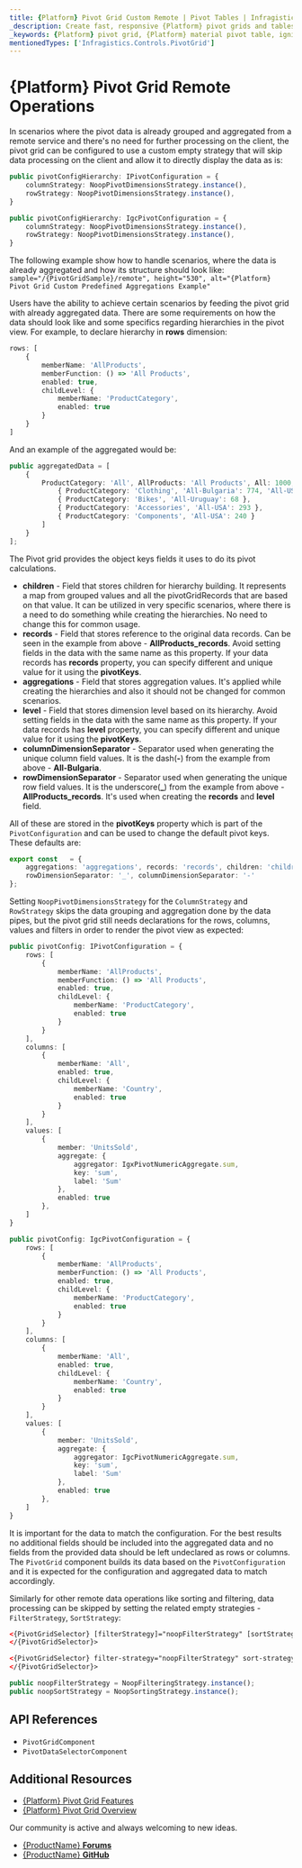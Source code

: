 ```yaml
---
title: {Platform} Pivot Grid Custom Remote | Pivot Tables | Infragistics
_description: Create fast, responsive {Platform} pivot grids and tables with Ignite UI for {Platform}. Perform complex data analysis via pivot data.
_keywords: {Platform} pivot grid, {Platform} material pivot table, ignite ui for {Platform}, pivot grid customization, pivot grid remote, pivot remote
mentionedTypes: ['Infragistics.Controls.PivotGrid']
---
```



# {Platform} Pivot Grid Remote Operations

In scenarios where the pivot data is already grouped and aggregated from a remote service and there's no need for further processing on the client, the pivot grid can be configured to use a custom empty strategy that will skip data processing on the client and allow it to directly display the data as is:

<!-- Angular -->
```typescript
public pivotConfigHierarchy: IPivotConfiguration = {
    columnStrategy: NoopPivotDimensionsStrategy.instance(),
    rowStrategy: NoopPivotDimensionsStrategy.instance(),
}
```
<!-- end: Angular -->

<!-- WebComponents -->
```typescript
public pivotConfigHierarchy: IgcPivotConfiguration = {
    columnStrategy: NoopPivotDimensionsStrategy.instance(),
    rowStrategy: NoopPivotDimensionsStrategy.instance(),
}
```
<!-- end: WebComponents -->

The following example show how to handle scenarios, where the data is already aggregated and how its structure should look like:
`sample="/{PivotGridSample}/remote", height="530", alt="{Platform} Pivot Grid Custom Predefined Aggregations Example"`



Users have the ability to achieve certain scenarios by feeding the pivot grid with already aggregated data.
There are some requirements on how the data should look like and some specifics regarding hierarchies in the pivot view. For example, to declare hierarchy in **rows** dimension:

```typescript
rows: [
    {
        memberName: 'AllProducts',
        memberFunction: () => 'All Products',
        enabled: true,
        childLevel: {
            memberName: 'ProductCategory',
            enabled: true
        }
    }
]
```

And an example of the aggregated would be:

```typescript
public aggregatedData = [
    {
        ProductCategory: 'All', AllProducts: 'All Products', All: 1000, 'All-Bulgaria': 774, 'All-USA': 829, 'All-Uruguay': 524, AllProducts_records: [
            { ProductCategory: 'Clothing', 'All-Bulgaria': 774, 'All-USA': 296, 'All-Uruguay': 456 },
            { ProductCategory: 'Bikes', 'All-Uruguay': 68 },
            { ProductCategory: 'Accessories', 'All-USA': 293 },
            { ProductCategory: 'Components', 'All-USA': 240 }
        ]
    }
];
```

The Pivot grid provides the object keys fields it uses to do its pivot calculations.
- **children** - Field that stores children for hierarchy building. It represents a map from grouped values and all the pivotGridRecords that are based on that value. It can be utilized in very specific scenarios, where there is a need to do something while creating the hierarchies. No need to change this for common usage.
- **records** - Field that stores reference to the original data records. Can be seen in the example from above - **AllProducts_records**. Avoid setting fields in the data with the same name as this property. If your data records has **records** property, you can specify different and unique value for it using the **pivotKeys**.
- **aggregations** - Field that stores aggregation values. It's applied while creating the hierarchies and also it should not be changed for common scenarios.
- **level** - Field that stores dimension level based on its hierarchy. Avoid setting fields in the data with the same name as this property. If your data records has **level** property, you can specify different and unique value for it using the **pivotKeys**.
- **columnDimensionSeparator** - Separator used when generating the unique column field values. It is the dash(**-**) from the example from above - **All-Bulgaria**.
- **rowDimensionSeparator** - Separator used when generating the unique row field values. It is the underscore(**_**) from the example from above - **AllProducts_records**. It's used when creating the **records** and **level** field.

All of these are stored in the **pivotKeys** property which is part of the `PivotConfiguration` and can be used to change the default pivot keys.
These defaults are:

```typescript
export const   = {
    aggregations: 'aggregations', records: 'records', children: 'children', level: 'level',
    rowDimensionSeparator: '_', columnDimensionSeparator: '-'
};
```

Setting `NoopPivotDimensionsStrategy` for the `ColumnStrategy` and `RowStrategy` skips the data grouping and aggregation done by the data pipes, but the pivot grid still needs declarations for the rows, columns, values and filters in order to render the pivot view as expected:

<!-- Angular -->
```typescript
public pivotConfig: IPivotConfiguration = {
    rows: [
        {
            memberName: 'AllProducts',
            memberFunction: () => 'All Products',
            enabled: true,
            childLevel: {
                memberName: 'ProductCategory',
                enabled: true
            }
        }
    ],
    columns: [
        {
            memberName: 'All',
            enabled: true,
            childLevel: {
                memberName: 'Country',
                enabled: true
            }
        }
    ],
    values: [
        {
            member: 'UnitsSold',
            aggregate: {
                aggregator: IgxPivotNumericAggregate.sum,
                key: 'sum',
                label: 'Sum'
            },
            enabled: true
        },
    ]
}
```
<!-- end: Angular -->

<!-- WebComponents -->
```typescript
public pivotConfig: IgcPivotConfiguration = {
    rows: [
        {
            memberName: 'AllProducts',
            memberFunction: () => 'All Products',
            enabled: true,
            childLevel: {
                memberName: 'ProductCategory',
                enabled: true
            }
        }
    ],
    columns: [
        {
            memberName: 'All',
            enabled: true,
            childLevel: {
                memberName: 'Country',
                enabled: true
            }
        }
    ],
    values: [
        {
            member: 'UnitsSold',
            aggregate: {
                aggregator: IgcPivotNumericAggregate.sum,
                key: 'sum',
                label: 'Sum'
            },
            enabled: true
        },
    ]
}
```
<!-- end: WebComponents -->

It is important for the data to match the configuration. For the best results no additional fields should be included into the aggregated data and no fields from the provided data should be left undeclared as rows or columns. The `PivotGrid` component builds its data based on the `PivotConfiguration` and it is expected for the configuration and aggregated data to match accordingly.

Similarly for other remote data operations like sorting and filtering, data processing can be skipped by setting the related empty strategies - `FilterStrategy`, `SortStrategy`:

<!-- Angular -->
```html
<{PivotGridSelector} [filterStrategy]="noopFilterStrategy" [sortStrategy]="noopSortStrategy">
</{PivotGridSelector}>
```
<!-- end: Angular -->

<!-- WebComponents -->
```html
<{PivotGridSelector} filter-strategy="noopFilterStrategy" sort-strategy="noopSortStrategy">
</{PivotGridSelector}>
```
<!-- end: WebComponents -->

```typescript
public noopFilterStrategy = NoopFilteringStrategy.instance();
public noopSortStrategy = NoopSortingStrategy.instance();
```

## API References
* `PivotGridComponent`
* `PivotDataSelectorComponent`


## Additional Resources

* [{Platform} Pivot Grid Features](pivot-grid-features.md)
* [{Platform} Pivot Grid Overview](pivot-grid.md)

Our community is active and always welcoming to new ideas.

* [{ProductName} **Forums**]({ForumsLink})
* [{ProductName} **GitHub**]({GithubLink})